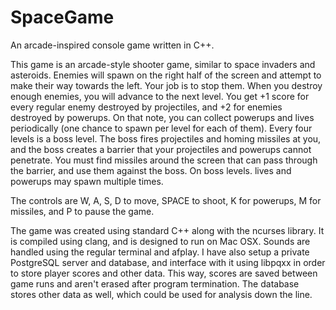 # SpaceGame
An arcade-inspired console game written in C++.

This game is an arcade-style shooter game, similar to space invaders and asteroids. Enemies will spawn on the right half of the screen and attempt to make their way towards the left. Your job is to stop them. When you destroy enough enemies, you will advance to the next level. You get +1 score for every regular enemy destroyed by projectiles, and +2 for enemies destroyed by powerups. On that note, you can collect powerups and lives periodically (one chance to spawn per level for each of them). Every four levels is a boss level. The boss fires projectiles and homing missiles at you, and the boss creates a barrier that your projectiles and powerups cannot penetrate. You must find missiles around the screen that can pass through the barrier, and use them against the boss. On boss levels. lives and powerups may spawn multiple times.

The controls are W, A, S, D to move, SPACE to shoot, K for powerups, M for missiles, and P to pause the game.

The game was created using standard C++ along with the ncurses library. It is compiled using clang, and is designed to run on Mac OSX. Sounds are handled using the regular terminal and afplay. I have also setup a private PostgreSQL server and database, and interface with it using libpqxx in order to store player scores and other data. This way, scores are saved between game runs and aren't erased after program termination. The database stores other data as well, which could be used for analysis down the line.
